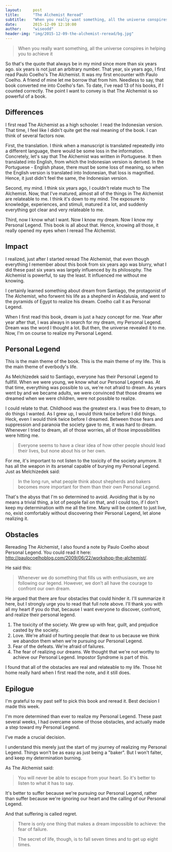 ```yaml
---
layout:     post
title:      "The Alchemist Reread"
subtitle:   "When you really want something, all the universe conspires in helping you to achieve it"
date:       2015-12-09 12:10:00
author:     "wiseodd"
header-img: "img/2015-12-09-the-alchemist-reread/bg.jpg"
---
```


<blockquote>When you really want something, all the universe conspires in helping you to achieve it</blockquote>

So that's the quote that always be in my mind since more than six years ago. six years is not just an arbitrary number. That year, six years ago, I first read Paulo Coelho's The Alchemist. It was my first encounter with Paulo Coelho. A friend of mine let me borrow that from him. Needless to say, that book converted me into Coelho's fan. To date, I've read 13 of his books, if I counted correctly. The point I want to convey is that The Alchemist is so powerful of a book.

<h2 class="section-header">Differences</h2>

I first read The Alchemist as a high schooler. I read the Indonesian version. That time, I feel like I didn't quite get the real meaning of the book. I can think of several factors now. 

First, the translation. I think when a manuscript is translated repeatedly into a different language, there would be some loss in the information. Concretely, let's say that The Alchemist was written in Portuguese. It then translated into English, from which the Indonesian version is derived. In the Portuguese - English phase, there must be some loss of meaning, so when the English version is translated into Indonesian, that loss is magnified. Hence, it just didn't feel the same, the Indonesian version. 

Second, my mind. I think six years ago, I couldn't relate much to The Alchemist. Now, that I've matured, almost all of the things in The Alchemist are relateable to me. I think it's down to my mind. The exposure to knowledge, experiences, and stimuli, matured it a lot, and suddenly everything got clear and very relateable to me.

Third, now I know what I want. Now I know my dream. Now I know my Personal Legend. This book is all about that. Hence, knowing all those, it really opened my eyes when I reread The Alchemist.

<h2 class="section-header">Impact</h2>

I realized, just after I started reread The Alchemist, that even though everything I remember about this book from six years ago was blurry, what I did these past six years was largely influenced by its philosophy. The Alchemist is powerful, to say the least. It influenced me without me knowing.

I certainly learned something about dream from Santiago, the protagonist of The Alchemist, who forwent his life as a shepherd in Andalusia, and went to the pyramids of Egypt to realize his dream. Coelho call it as Personal Legend.

When I first read this book, dream is just a hazy concept for me. Year after year after that, I was always in search for my dream, my Personal Legend. Dream was the word I thought a lot. But then, the universe revealed it to me. Now, I'm on course to realize my Personal Legend.

<h2 class="section-header">Personal Legend</h2>

This is the main theme of the book. This is the main theme of my life. This is the main theme of everbody's life.

As Melchizedek said to Santiago, everyone has their Personal Legend to fullfill. When we were young, we know what our Personal Legend was. At that time, everything was possible to us, we're not afraid to dream. As years went by and we became adults, we were convinced that those dreams we dreamed when we were children, were not possible to realize. 

I could relate to that. Childhood was the greatest era. I was free to dream, to do things I wanted. As I grew up, I would think twice before I did things. Heck, even I would think twice before I dreamed. Between those fears and suppression and paranoia the society gave to me, it was hard to dream. Whenever I tried to dream, all of those worries, all of those impossibilities were hitting me.

<blockquote>Everyone seems to have a clear idea of how other people should lead their lives, but none about his or her own.</blockquote>

For me, it's important to not listen to the toxicity of the society anymore. It has all the weapon in its arsenal capable of burying my Personal Legend. Just as Melchizedek said:

<blockquote>In the long run, what people think about shepherds and bakers becomes more important for them than their own Personal Legend.</blockquote>

That's the abyss that I'm so determined to avoid. Avoiding that is by no means a trivial thing, a lot of people fail on that, and I could too, if I don't keep my determination with me all the time. Many will be content to just live, no, exist comfortably without discovering their Personal Legend, let alone realizing it.

<h2 class="section-header">Obstacles</h2>

Rereading The Alchemist, I also found a note by Paulo Coelho about Personal Legend. You could read it here: http://paulocoelhoblog.com/2009/06/22/workshop-the-alchemist/.

He said this:

<blockquote>Whenever we do something that fills us with enthusiasm, we are following our legend. However, we don’t all have the courage to confront our own dream.</blockquote>

He argued that there are four obstacles that could hinder it. I'll summarize it here, but I strongly urge you to read that full note above. I'll thank you with all my heart if you do that, because I want everyone to discover, confront, and realize their personal legend. 

1. The toxicity of the society. We grew up with fear, guilt, and prejudice casted by the society.
2. Love. We're afraid of hurting people that dear to us because we think we abandon them when we're pursuing our Personal Legend.
3. Fear of the defeats. We're afraid of failures.
4. The fear of realizing our dreams. We thought that we're not worthy to achieve our Personal Legend. Impostor Syndrome is part of this.

I found that all of the obstacles are real and relateable to my life. Those hit home really hard when I first read the note, and it still does.

<h2 class="section-header">Epilogue</h2>

I'm grateful to my past self to pick this book and reread it. Best decision I made this week.

I'm more determined than ever to realize my Personal Legend. These past several weeks, I had overcame some of those obstacles, and actually made a step toward my Personal Legend.

I've made a crucial decision. 

I understand this merely just the start of my journey of realizing my Personal Legend. Things won't be as easy as just being a "baker". But I won't falter, and keep my determination burning. 

As The Alchemist said:

<blockquote>You will never be able to escape from your heart. So it's better to listen to what it has to say.</blockquote>

It's better to suffer because we're pursuing our Personal Legend, rather than suffer because we're ignoring our heart and the calling of our Personal Legend.

And that suffering is called regret.

<blockquote>There is only one thing that makes a dream impossible to achieve: the fear of failure.</blockquote>

<blockquote>The secret of life, though, is to fall seven times and to get up eight times.</blockquote>